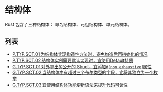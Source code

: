 # 结构体

Rust 包含了三种结构体： 命名结构体、元组结构体、单元结构体。

## 列表

- [P.TYP.SCT.01 为结构体实现构造性方法时，避免构造后再初始化的情况](./struct/P.TYP.SCT.01.md)
- [P.TYP.SCT.02 结构体实例需要默认实现时，宜使用Default特质](./struct/P.TYP.SCT.02.md)
- [G.TYP.SCT.01 对外导出的公开的 Struct，宜添加`#[non_exhaustive]`属性](./struct/G.TYP.SCT.01.md)
- [G.TYP.SCT.02 当结构体中有超过三个布尔类型的字段，宜将其独立为一个枚举](./struct/G.TYP.SCT.02.md)
- [G.TYP.SCT.03 宜使用结构体功能更新语法来提升代码可读性](./struct/G.TYP.SCT.03.md)